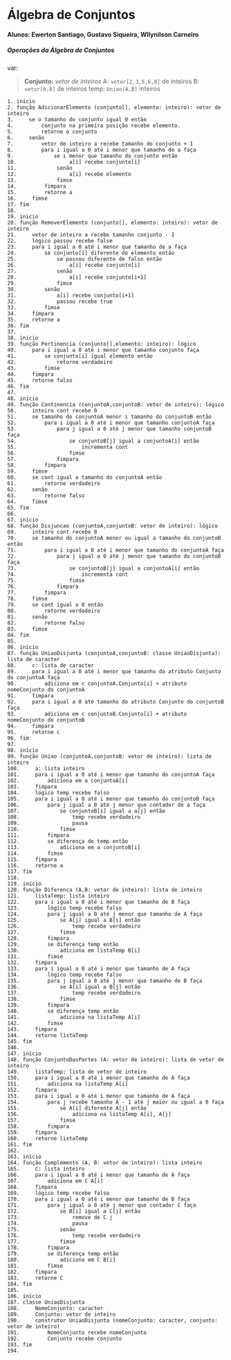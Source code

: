 # Álgebra de Conjuntos
#### Alunos: Ewerton Santiago, Gustavo Siqueira, Wllynilson Carneiro
##### Operações da Álgebra de Conjuntos

var:
> **Conjunto:**
    _vetor de inteiros_
    A: `vetor[2,3,5,6,8]` de inteiros
    B: `vetor[6,8]` de inteiros
    temp: `Uniao(A,B)` inteiros

    1. início
    2. função AdicionarElemento (conjunto[], elemento: inteiro): vetor de inteiro
    3.     se o tamanho do conjunto igual 0 então
    4.         conjunto na primeira posição recebe elemento.
    5.         retorne o conjunto
    6.     senão
    7.         vetor de inteiro a recebe tamanho do conjunto + 1
    8.         para i igual a 0 até i menor que tamanho de a faça
    9.             se i menor que tamanho do conjunto então
    10.                 a[i] recebe conjunto[i]
    11.             senão
    12.                 a[i] recebe elemento
    13.             fimse
    14.         fimpara
    15.         retorne a
    16.     fimse
    17. fim
    18. 
    19. inicio
    20. função RemoverElemento (conjunto[], elemento: inteiro): vetor de inteiro
    21.     vetor de inteiro a recebe tamanho conjunto - 1
    22.     lógico passou recebe false
    23.     para i igual a 0 até i menor que tamanho de a faça
    24.         se conjunto[i] diferente do elemento então
    25.             se passou diferente de falso então
    26.                 a[i] recebe conjunto[i]
    27.             senão
    28.                 a[i] recebe conjunto[i+1]
    29.             fimse
    30.         senão
    31.             a[i] recebe conjunto[i+1]
    32.             passou recebe true
    33.         fimse
    34.     fimpara
    35.     retorne a
    36. fim
    37. 
    38. inicio
    39. função Pertinencia (conjunto[],elemento: inteiro): lógico
    40.     para i igual a 0 até i menor que tamanho conjunto faça
    41.         se conjunto[i] igual elemento então
    42.             retorne verdadeiro
    43.         fimse
    44.     fimpara
    45.     retorne falso
    46. fim
	47.
    48. início
    49. função Continencia (conjuntoA,conjuntoB: vetor de inteiro): lógico
    50.     inteiro cont recebe 0
    51.     se tamanho do conjuntoA menor i tamanho do conjuntoB então
    52.         para i igual a 0 até i menor que tamanho conjuntoA faça
    53.             para j igual a 0 até j menor que tamanho conjuntoB faça
    54.                 se conjuntoB[j] igual a conjuntoA[i] então
    55.                     incrementa cont
    56.                 fimse
    57.             fimpara
    58.         fimpara
    59.     fimse
    60.     se cont igual a tamanho do conjuntoA então
    61.         retorne verdadeiro
    62.     senão
    63.         retorne falso
    64.     fimse
    65. fim
	66.
    67. início
    68. função Disjuncao (conjuntoA,conjuntoB: vetor de inteiro): lógico
    69.     inteiro cont recebe 0
    70.     se tamanho do conjuntoA menor ou igual a tamanho do conjuntoB então
    71.         para i igual a 0 até i menor que tamanho do conjuntoA faça
    72.             para j igual a 0 até j menor que tamanho do conjuntoB faça
    73.                 se conjuntoB[j] igual a conjuntoA[i] então
    74.                     incrementa cont
    75.                 fimse
    76.             fimpara
    77.         fimpara
    78.     fimse
    79.     se cont igual a 0 então
    80.         retorne verdadeiro
    81.     senão
    82.         retorne falso
    83.     fimse
    84. fim
	85.
    86. início
    87. função UniaoDisjunta (conjuntoA,conjuntoB: classe UniaoDisjunta): lista de caracter
    88.     c: lista de caracter
    89.     para i igual a 0 até i menor que tamanho do atributo Conjunto do conjuntoA faça
    90.         adiciona em c conjuntoA.Conjunto[i] + atributo nomeConjunto do conjuntoA
    91.     fimpara
    92.     para i igual a 0 até tamanho do atributo Conjunto do conjuntoB faça
    93.         adiciona em c conjuntoB.Conjunto[i] + atributo nomeConjunto do conjuntoB
    94.     fimpara
    95.     retorne c
    96. fim
	97.
    98. início
    99. função Uniao (conjuntoA,conjuntoB: vetor de inteiro): lista de inteiro
    100.     a: lista inteiro  
    101.     para i igual a 0 até i menor que tamanho do conjuntoA faça
    102.         adiciona em a conjuntoA[i]
    103.     fimpara
    104.     lógico temp recebe falso
    105.     para i igual a 0 até i menor que tamanho do conjuntoB faça
    106.         para j igual a 0 até j menor que contador de a faça
    107.             se conjuntoB[i] igual a a[j] então
    108.                 temp recebe verdadeiro
    109.                 pausa
    110.             fimse
    111.         fimpara
    112.         se diferença de temp então
    113.             adiciona em a conjuntoB[i]
    114.         fimse
    115.     fimpara
    116.     retorne a
    117. fim
	118.
    119. início
    120. função Diferenca (A,B: vetor de inteiro): lista de inteiro
    121.     listaTemp: lista inteiro
    122.     para i igual a 0 até i menor que tamanho de B faça
    123.         lógico temp recebe falso
    124.         para j igual a 0 até j menor que tamanho de A faça
    125.             se A[j] igual a B[i] então
    126.                 temp recebe verdadeiro
    127.             fimse
    128.         fimpara
    129.         se diferença temp então
    130.             adiciona em listaTemp B[i]
    131.         fimse
    132.     fimpara
    133.     para i igual a 0 até i menor que tamanho de A faça
    134.         lógico temp recebe falso
    135.         para j igual a 0 até j menor que tamanho de B faça
    136.             se A[i] igual a B[j] então
    137.                 temp recebe verdadeiro
    138.             fimse
    139.         fimpara
    140.         se diferença temp então
    141.             adiciona na listaTemp A[i]
    142.         fimse
    143.     fimpara
    144.     retorne listaTemp  
    145. fim  
	146.
    147. início  
    148. função ConjuntoDasPartes (A: vetor de inteiro): lista de vetor de inteiro  
    149.     listaTemp: lista de vetor de inteiro    
    150.     para i igual a 0 até i menor que tamanho de A faça  
    151.         adiciona na listaTemp A[i]  
    152.     fimpara  
    153.     para i igual a 0 até i menor que tamanho de A faça  
    154.         para j recebe tamanho A - 1 até j maior ou igual a 0 faça  
    155.             se A[i] diferente A[j] então  
    156.                 adiciona na listaTemp A[i], A[j]  
    157.             fimse  
    158.         fimpara  
    159.     fimpara  
    160.     retorne listaTemp  
    161. fim  
	162.
    163. início  
    164. função Complemento (A, B: vetor de inteiro): lista inteiro  
    165.     C: lista inteiro    
    166.     para i igual a 0 até i menor que tamanho de A faça  
    167.         adiciona em C A[i]  
    168.     fimpara  
    169.     lógico temp recebe falso  
    170.     para i igual a 0 até i menor que tamanho de B faça  
    171.         para j igual a 0 até j menor que contador C faça  
    172.             se B[i] igual a C[j] então  
    173.                 remove de C j  
    174.                 pausa  
    175.             senão  
    176.                 temp recebe verdadeiro  
    177.             fimse  
    178.         fimpara  
    179.         se diferença temp então  
    180.             adiciona em C B[i]  
    181.         fimse  
    182.     fimpara  
    183.     retorne C  
    184. fim
	185.
    186. início  
    187. classe UniaoDisjunta  
    188.     NomeConjunto: caracter  
    189.     Conjunto: vetor de inteiro  
    190.     construtor UniaoDisjunta (nomeConjunto: caracter, conjunto: vetor de inteiro)  
    191.         NomeConjunto recebe nomeConjunto  
    192.         Conjunto recebe conjunto  
    193. fim
	194.
